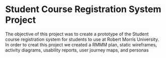 # Student Course Registration System Project

The objective of this project was to create a prototype of the Student course registration system for students to use at Robert Morris University. In order to creat this project we created a RMMM plan, static wireframes, activity diagrams, usability reports, user journey maps, and personas
